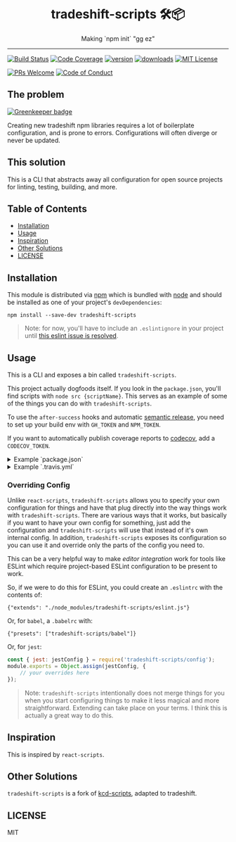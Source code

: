 <div align="center">
<h1>tradeshift-scripts 🛠📦</h1>

<p>Making `npm init` "gg ez"</p>
</div>

<hr />

[![Build Status][build-badge]][build]
[![Code Coverage][coverage-badge]][coverage]
[![version][version-badge]][package]
[![downloads][downloads-badge]][npmcharts]
[![MIT License][license-badge]][license]

[![PRs Welcome][prs-badge]][prs]
[![Code of Conduct][coc-badge]][coc]

## The problem

[![Greenkeeper badge](https://badges.greenkeeper.io/tradeshift/tradeshift-scripts.svg)](https://greenkeeper.io/)

Creating new tradeshift npm libraries requires a lot of boilerplate configuration,
and is prone to errors. Configurations will often diverge or never be updated.

## This solution

This is a CLI that abstracts away all configuration for open source projects
for linting, testing, building, and more.

## Table of Contents

<!-- START doctoc generated TOC please keep comment here to allow auto update -->
<!-- DON'T EDIT THIS SECTION, INSTEAD RE-RUN doctoc TO UPDATE -->

- [Installation](#installation)
- [Usage](#usage)
- [Inspiration](#inspiration)
- [Other Solutions](#other-solutions)
- [LICENSE](#license)

<!-- END doctoc generated TOC please keep comment here to allow auto update -->

## Installation

This module is distributed via [npm][npm] which is bundled with [node][node] and
should be installed as one of your project's `devDependencies`:

```
npm install --save-dev tradeshift-scripts
```

> Note: for now, you'll have to include an `.eslintignore` in your project until
> [this eslint issue is resolved](https://github.com/eslint/eslint/issues/9227).

## Usage

This is a CLI and exposes a bin called `tradeshift-scripts`.

This project actually dogfoods itself. If you look in the `package.json`, you'll
find scripts with `node src {scriptName}`. This serves as an example of some
of the things you can do with `tradeshift-scripts`.

To use the `after-success` hooks and automatic [semantic release][semantic-release],
you need to set up your build env with `GH_TOKEN` and `NPM_TOKEN`.

If you want to automatically publish coverage reports to [codecov][codecov], add
a `CODECOV_TOKEN`.

<details>
<summary>Example `package.json`</summary>

```json
{
	"name": "awesome-library",
	"version": "0.0.0-semantically-released",
	"main": "dist/index.js",
	"files": ["dist"],
	"scripts": {
		"test": "tradeshift-scripts test",
		"test:update": "tradeshift-scripts test --updateSnapshot",
		"build": "tradeshift-scripts build",
		"lint": "tradeshift-scripts lint",
		"format": "tradeshift-scripts format",
		"validate": "tradeshift-scripts validate",
		"precommit": "tradeshift-scripts precommit",
		"after-success": "tradeshift-scripts travis-after-success"
	},
	"devDependencies": {
		"tradeshift-scripts": "1.1.0"
	}
}
```

</details>

<details>
<summary>Example `.travis.yml`</summary>

```yaml
sudo: false
language: node_js
cache:
  directories:
    - node_modules
notifications:
  email: false
node_js:
  - '8'
script: npm run validate
after_success:
  - npm run after-success
branches:
  only:
    - master
```

</details>

### Overriding Config

Unlike `react-scripts`, `tradeshift-scripts` allows you to specify your own
configuration for things and have that plug directly into the way things work
with `tradeshift-scripts`. There are various ways that it works, but basically if you
want to have your own config for something, just add the configuration and
`tradeshift-scripts` will use that instead of it's own internal config. In addition,
`tradeshift-scripts` exposes its configuration so you can use it and override only
the parts of the config you need to.

This can be a very helpful way to make _editor integration_ work for tools like
ESLint which require project-based ESLint configuration to be present to work.

So, if we were to do this for ESLint, you could create an `.eslintrc` with the
contents of:

```
{"extends": "./node_modules/tradeshift-scripts/eslint.js"}
```

Or, for `babel`, a `.babelrc` with:

```
{"presets": ["tradeshift-scripts/babel"]}
```

Or, for `jest`:

```javascript
const { jest: jestConfig } = require('tradeshift-scripts/config');
module.exports = Object.assign(jestConfig, {
	// your overrides here
});
```

> Note: `tradeshift-scripts` intentionally does not merge things for you when you start
> configuring things to make it less magical and more straightforward. Extending
> can take place on your terms. I think this is actually a great way to do this.

## Inspiration

This is inspired by `react-scripts`.

## Other Solutions

`tradeshift-scripts` is a fork of [kcd-scripts][kcd], adapted to tradeshift.

## LICENSE

MIT

[npm]: https://www.npmjs.com/
[node]: https://nodejs.org
[build-badge]: https://img.shields.io/travis/tradeshift/tradeshift-scripts.svg?style=flat-square
[build]: https://travis-ci.org/tradeshift/tradeshift-scripts
[coverage-badge]: https://img.shields.io/codecov/c/github/tradeshift/tradeshift-scripts.svg?style=flat-square
[coverage]: https://codecov.io/github/tradeshift/tradeshift-scripts
[version-badge]: https://img.shields.io/npm/v/tradeshift-scripts.svg?style=flat-square
[package]: https://www.npmjs.com/package/tradeshift-scripts
[downloads-badge]: https://img.shields.io/npm/dm/tradeshift-scripts.svg?style=flat-square
[npmcharts]: http://npmcharts.com/compare/tradeshift-scripts
[license-badge]: https://img.shields.io/npm/l/tradeshift-scripts.svg?style=flat-square
[license]: https://github.com/tradeshift/tradeshift-scripts/blob/master/LICENSE
[prs-badge]: https://img.shields.io/badge/PRs-welcome-brightgreen.svg?style=flat-square
[prs]: http://makeapullrequest.com
[donate-badge]: https://img.shields.io/badge/$-support-green.svg?style=flat-square
[coc-badge]: https://img.shields.io/badge/code%20of-conduct-ff69b4.svg?style=flat-square
[coc]: https://github.com/tradeshift/tradeshift-scripts/blob/master/other/CODE_OF_CONDUCT.md
[twitter]: https://twitter.com/intent/tweet?text=Check%20out%20tradeshift-scripts!%20https://github.com/tradeshift/tradeshift-scripts%20%F0%9F%91%8D
[twitter-badge]: https://img.shields.io/twitter/url/https/github.com/tradeshift/tradeshift-scripts.svg?style=social
[kcd]: https://github.com/kentcdodds/kcd-scripts
[semantic-release]: https://github.com/semantic-release/semantic-release
[codecov]: https://codecov.io
